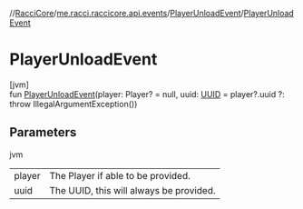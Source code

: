 //[RacciCore](../../../index.md)/[me.racci.raccicore.api.events](../index.md)/[PlayerUnloadEvent](index.md)/[PlayerUnloadEvent](-player-unload-event.md)

# PlayerUnloadEvent

[jvm]\
fun [PlayerUnloadEvent](-player-unload-event.md)(player: Player? = null, uuid: [UUID](https://docs.oracle.com/javase/8/docs/api/java/util/UUID.html) = player?.uuid ?: throw IllegalArgumentException())

## Parameters

jvm

| | |
|---|---|
| player | The Player if able to be provided. |
| uuid | The UUID, this will always be provided. |
